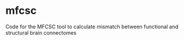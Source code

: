 # mfcsc
Code for the MFCSC tool to calculate mismatch between functional and structural brain connectomes
